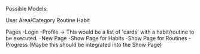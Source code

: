 Possible Models:

User
Area/Category
Routine
Habit

Pages
  -Login
  -Profile -> This would be a list of 'cards' with a habit/routine to be executed.
  -New Page
  -Show Page for Habits
  -Show Page for Routines
  -Progress (Maybe this should be integrated into the Show Page)
